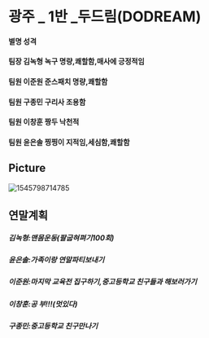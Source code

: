 # 광주 _ 1반 _두드림(DODREAM)

#### 						별명					성격

#### 팀장 김녹형				녹구					명량,쾌할함,매사에 긍정적임

#### 팀원 이준원				준스패치					명량,쾌할함

#### 팀원 구종민				구리사					조용함

#### 팀원 이창훈				짱두					낙천적

#### 팀원 윤은솔				찡찡이					지적임,세심함,쾌할함



## Picture

![1545798714785](C:\Users\student\AppData\Roaming\Typora\typora-user-images\1545798714785.png)





## 연말계획

##### 김녹형:맨몸운동(팔굽혀펴기100회)

##### 윤은솔:가족이랑 연말파티보내기

##### 이준원:마지막 교육전 집구하기,중고등학교 친구들과 해보러가기

##### 이창훈:공 부!!!(멋있다)

##### 구종민:중고등학교 친구만나기





